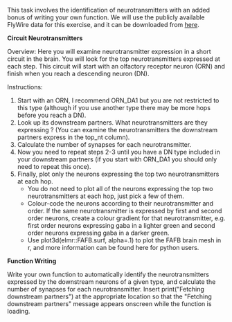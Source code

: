 This task involves the identification of neurotransmitters with an added bonus of writing your own function. We will use the publicly available FlyWire data for this exercise, and it can be downloaded from [here](https://github.com/flyconnectome/flywire_annotations/blob/main/supplemental_files/Supplemental_file1_neuron_annotations.tsv).

**Circuit Neurotransmitters**

Overview: Here you will examine neurotransmitter expression in a short circuit in the brain. You will look for the top neurotransmitters expressed at each step. This circuit will start with an olfactory receptor neuron (ORN) and finish when you reach a descending neuron (DN).

Instructions:
1. Start with an ORN, I recommend ORN_DA1 but you are not restricted to this type (although if you use another type there may be more hops before you reach a DN).
2. Look up its downstream partners. What neurotransmitters are they expressing ? (You can examine the neurotransmitters the downstream partners express in the top_nt column).
3. Calculate the number of synapses for each neurotransmitter.
4. Now you need to repeat steps 2-3 until you have a DN type included in your downstream partners (if you start with ORN_DA1 you should only need to repeat this once).
5. Finally, plot only the neurons expressing the top two neurotransmitters at each hop.
    - You do not need to plot all of the neurons expressing the top two neurotransmitters at each hop, just pick a few of them.
    - Colour-code the neurons according to their neurotransmitter and order. If the same neurotransmitter is expressed by first and second order neurons, create a colour gradient for that neurotransmitter, e.g. first order neurons expressing gaba in a lighter green and second order neurons expressing gaba in a darker green.
    - Use plot3d(elmr::FAFB.surf, alpha=.1) to plot the FAFB brain mesh in r, and more information can be found here for python users.


**Function Writing**

Write your own function to automatically identify the neurotransmitters expressed by the downstream neurons of a given type, and calculate the number of synapses for each neurotransmitter. 
Insert print("Fetching downstream partners") at the appropriate location so that the "Fetching downstream partners" message appears onscreen while the function is loading.
